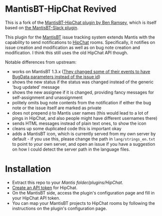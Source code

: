 MantisBT-HipChat Revived
========================

This is a fork of the [MantisBT-HipChat plugin by Ben Ramsey](https://github.com/ramsey/MantisBT-HipChat), which is itself
based on [the MantisBT-Slack plugin](https://github.com/mantisbt-plugins/Slack).

This plugin for the [MantisBT](http://www.mantisbt.org/) issue tracking system extends Mantis with the capability to
send notifications to [HipChat](https://www.hipchat.com/) rooms. Specifically, it notifies on issue creation and
modification as well as on bug note creation and modification. I think this still uses the old HipChat API though.

Notable differences from upstream:

 * works on MantisBT 1.3.x ([They changed some of their events to have BugData parameters instead of the issue id](https://www.mantisbt.org/docs/master-1.3.x/en-US/Developers_Guide/html/dev.eventref.bug.action.html))
 * shows the new status if the status was changed instead of the generic 'bug updated' message
 * shows the new assignee if it is changed, providing fancy messages for self-assignment and unassignment
 * politely omits bug note contents from the notification if either the bug note or the issue itself are marked as private
 * does not prepend `@` to Mantis user names (this would lead to a lot of pings in HipChat, and also people might have different usernames there)
 * sends HTML messages instead of plain text ones, to show the icon
 * cleans up some duplicated code this is important okay
 * adds a MantisBT icon, which is currently served from my own server by default - if you use this, please change the path
    in `lang/strings_en.txt` to point to your own server, and open an issue if you have a suggestion on how I could detect
    the server path in the language files.

# Installation
* Extract this repo to your *Mantis folder/plugins/HipChat*.
* [Create an API token](https://www.hipchat.com/admin/api) for HipChat.
* On the MantisBT side, access the plugin's configuration page and fill in your HipChat API token.
* You can map your MantisBT projects to HipChat rooms by following the instructions on the plugin's configuration page.


